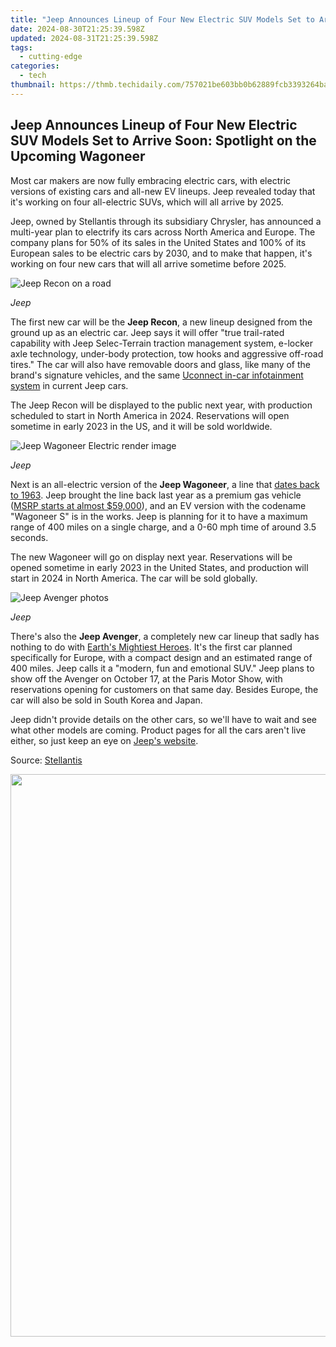 ```yaml
---
title: "Jeep Announces Lineup of Four New Electric SUV Models Set to Arrive Soon: Spotlight on the Upcoming Wagoneer"
date: 2024-08-30T21:25:39.598Z
updated: 2024-08-31T21:25:39.598Z
tags:
  - cutting-edge
categories:
  - tech
thumbnail: https://thmb.techidaily.com/757021be603bb0b62889fcb3393264ba25afdf3ad53016173b55a4a0650b3071.jpg
---
```


## Jeep Announces Lineup of Four New Electric SUV Models Set to Arrive Soon: Spotlight on the Upcoming Wagoneer

Most car makers are now fully embracing electric cars, with electric versions of existing cars and all-new EV lineups. Jeep revealed today that it's working on four all-electric SUVs, which will all arrive by 2025.

 Jeep, owned by Stellantis through its subsidiary Chrysler, has announced a multi-year plan to electrify its cars across North America and Europe. The company plans for 50% of its sales in the United States and 100% of its European sales to be electric cars by 2030, and to make that happen, it's working on four new cars that will all arrive sometime before 2025.

![Jeep Recon on a road](https://static1.howtogeekimages.com/wordpress/wp-content/uploads/2022/09/fp022_005jp-6319f222b8c8d-Large.jpeg) 

_Jeep_

 The first new car will be the **Jeep Recon**, a new lineup designed from the ground up as an electric car. Jeep says it will offer "true trail-rated capability with Jeep Selec-Terrain traction management system, e-locker axle technology, under-body protection, tow hooks and aggressive off-road tires." The car will also have removable doors and glass, like many of the brand's signature vehicles, and the same [Uconnect in-car infotainment system](https://www.jeep.com/uconnect.html) in current Jeep cars.

 The Jeep Recon will be displayed to the public next year, with production scheduled to start in North America in 2024\. Reservations will open sometime in early 2023 in the US, and it will be sold worldwide.

![Jeep Wagoneer Electric render image](https://static1.howtogeekimages.com/wordpress/wp-content/uploads/2022/09/fp022_004ws-6319f22632f5d-Large.jpeg) 

_Jeep_

 Next is an all-electric version of the **Jeep Wagoneer**, a line that [dates back to 1963](https://en.wikipedia.org/wiki/Jeep%5FWagoneer). Jeep brought the line back last year as a premium gas vehicle ([MSRP starts at almost $59,000](https://www.jeep.com/vehicle-selector.model-compare.html)), and an EV version with the codename "Wagoneer S" is in the works. Jeep is planning for it to have a maximum range of 400 miles on a single charge, and a 0-60 mph time of around 3.5 seconds.

 The new Wagoneer will go on display next year. Reservations will be opened sometime in early 2023 in the United States, and production will start in 2024 in North America. The car will be sold globally.

![Jeep Avenger photos](https://static1.howtogeekimages.com/wordpress/wp-content/uploads/2022/09/Image.jpeg) 

_Jeep_

 There's also the **Jeep Avenger**, a completely new car lineup that sadly has nothing to do with [Earth's Mightiest Heroes](https://en.wikipedia.org/wiki/Avengers%5F%28comics%29). It's the first car planned specifically for Europe, with a compact design and an estimated range of 400 miles. Jeep calls it a "modern, fun and emotional SUV." Jeep plans to show off the Avenger on October 17, at the Paris Motor Show, with reservations opening for customers on that same day. Besides Europe, the car will also be sold in South Korea and Japan.

 Jeep didn't provide details on the other cars, so we'll have to wait and see what other models are coming. Product pages for all the cars aren't live either, so just keep an eye on [Jeep's website](https://www.jeep.com/).

 Source: [Stellantis](https://www.media.stellantis.com/em-en/jeep/press/jeep-brand-reveals-plan-for-global-leadership-in-suv-electrification)

<ins class="adsbygoogle"
     style="display:block"
     data-ad-format="autorelaxed"
     data-ad-client="ca-pub-7571918770474297"
     data-ad-slot="1223367746"></ins>



<ins class="adsbygoogle"
     style="display:block"
     data-ad-client="ca-pub-7571918770474297"
     data-ad-slot="8358498916"
     data-ad-format="auto"
     data-full-width-responsive="true"></ins>



<!-- affiliate ads begin -->
<a href="https://ursime.pxf.io/c/5597632/2048963/16384" target="_top" id="2048963"><img src="//a.impactradius-go.com/display-ad/16384-2048963" border="0" alt="" width="1200" height="900"/></a><img height="0" width="0" src="https://imp.pxf.io/i/5597632/2048963/16384" style="position:absolute;visibility:hidden;" border="0" />
<!-- affiliate ads end -->